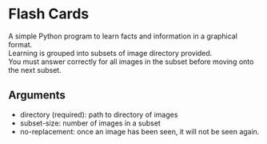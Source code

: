 # Flash Cards
A simple Python program to learn facts and information in a graphical format.</br>
Learning is grouped into subsets of image directory provided.</br>
You must answer correctly for all images in the subset before moving onto the next subset.

## Arguments
  - directory (required): path to directory of images
  - subset-size: number of images in a subset
  - no-replacement: once an image has been seen, it will not be seen again.